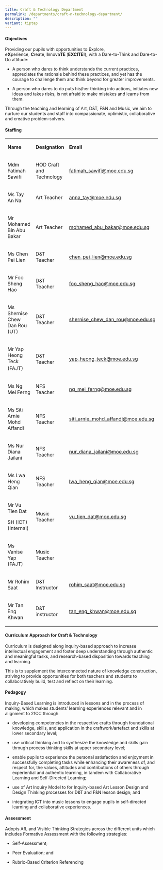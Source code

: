 ```yaml
---
title: Craft & Technology Department
permalink: /departments/craft-n-technology-department/
description: ""
variant: tiptap
---
```

<h4>Objectives</h4>
<p>Providing our pupils with opportunities to&nbsp;<strong>E</strong>xplore,
e<strong>X</strong>perience,&nbsp;<strong>C</strong>reate,&nbsp;<strong>I</strong>nnova<strong>TE</strong>&nbsp;(<strong>EXCITE!</strong>),
with a Dare-to-Think and Dare-to-Do attitude:</p>
<ul data-tight="true" class="tight">
<li>
<p>A person who dares to think understands the current practices, appreciates
the rationale behind these practices, and yet has the courage to challenge
them and think beyond for greater improvements.</p>
</li>
<li>
<p>A person who dares to do puts his/her thinking into actions, initiates
new ideas and takes risks, is not afraid to make mistakes and learns from
them.</p>
</li>
</ul>
<p>Through the teaching and learning of Art, D&amp;T, F&amp;N and Music,
we aim to nurture our students and staff into compassionate, optimistic,
collaborative and creative problem-solvers.</p>
<h4>Staffing</h4>
<table style="minWidth: 75px">
<colgroup>
<col>
<col>
<col>
</colgroup>
<tbody>
<tr>
<td rowspan="1" colspan="1">
<p><strong>Name</strong>
</p>
</td>
<td rowspan="1" colspan="1">
<p><strong>Designation</strong>
</p>
</td>
<td rowspan="1" colspan="1">
<p><strong>Email</strong>
</p>
</td>
</tr>
<tr>
<td rowspan="1" colspan="1">
<p>Mdm Fatimah Sawifi</p>
</td>
<td rowspan="1" colspan="1">
<p>HOD Craft and Technology</p>
</td>
<td rowspan="1" colspan="1">
<p><a href="mailto:fatimah_sawifi@moe.edu.sg" rel="noopener noreferrer nofollow" target="">fatimah_sawifi@moe.edu.sg</a>
</p>
</td>
</tr>
<tr>
<td rowspan="1" colspan="1">
<p>Ms Tay An Na</p>
</td>
<td rowspan="1" colspan="1">
<p>Art Teacher</p>
</td>
<td rowspan="1" colspan="1">
<p><a href="mailto:anna_tay@moe.edu.sg" rel="noopener noreferrer nofollow" target="">anna_tay@moe.edu.sg</a>
</p>
</td>
</tr>
<tr>
<td rowspan="1" colspan="1">
<p>Mr Mohamed Bin Abu Bakar</p>
</td>
<td rowspan="1" colspan="1">
<p>Art Teacher</p>
</td>
<td rowspan="1" colspan="1">
<p><a href="mohamed_abu_bakar@moe.edu.sg" rel="noopener noreferrer nofollow" target="_blank">mohamed_abu_bakar@moe.edu.sg</a>
</p>
</td>
</tr>
<tr>
<td rowspan="1" colspan="1">
<p>Ms Chen Pei Lien</p>
</td>
<td rowspan="1" colspan="1">
<p>D&amp;T Teacher</p>
</td>
<td rowspan="1" colspan="1">
<p><a href="mailto:chen_pei_lien@moe.edu.sg" rel="noopener noreferrer nofollow" target="">chen_pei_lien@moe.edu.sg</a>
</p>
</td>
</tr>
<tr>
<td rowspan="1" colspan="1">
<p>Mr Foo Sheng Hao</p>
</td>
<td rowspan="1" colspan="1">
<p>D&amp;T Teacher</p>
</td>
<td rowspan="1" colspan="1">
<p><a href="mailto:foo_sheng_hao@moe.edu.sg" rel="noopener noreferrer nofollow" target="">foo_sheng_hao@moe.edu.sg</a>
</p>
</td>
</tr>
<tr>
<td rowspan="1" colspan="1">
<p>Ms Shernise Chew Dan Rou (UT)</p>
</td>
<td rowspan="1" colspan="1">
<p>D&amp;T Teacher</p>
</td>
<td rowspan="1" colspan="1">
<p><a href="shernise_chew_dan_rou@moe.edu.sg" rel="noopener noreferrer nofollow" target="_blank">shernise_chew_dan_rou@moe.edu.sg</a>
</p>
</td>
</tr>
<tr>
<td rowspan="1" colspan="1">
<p>Mr Yap Heong Teck (FAJT）</p>
</td>
<td rowspan="1" colspan="1">
<p>D&amp;T Teacher</p>
</td>
<td rowspan="1" colspan="1">
<p><a href="mailto:yap_heong_teck@moe.edu.sg" rel="noopener noreferrer nofollow" target="">yap_heong_teck@moe.edu.sg</a>
</p>
</td>
</tr>
<tr>
<td rowspan="1" colspan="1">
<p>Ms Ng Mei Ferng</p>
</td>
<td rowspan="1" colspan="1">
<p>NFS Teacher</p>
</td>
<td rowspan="1" colspan="1">
<p><a href="mailto:ng_mei_ferng@moe.edu.sg" rel="noopener noreferrer nofollow" target="">ng_mei_ferng@moe.edu.sg</a>
</p>
</td>
</tr>
<tr>
<td rowspan="1" colspan="1">
<p>Ms Siti Arnie Mohd Affandi</p>
</td>
<td rowspan="1" colspan="1">
<p>NFS Teacher</p>
</td>
<td rowspan="1" colspan="1">
<p><a href="mailto:siti_arnie_mohd_affandi@moe.edu.sg" rel="noopener noreferrer nofollow" target="">siti_arnie_mohd_affandi@moe.edu.sg</a>
</p>
</td>
</tr>
<tr>
<td rowspan="1" colspan="1">
<p>Ms Nur Diana Jailani</p>
</td>
<td rowspan="1" colspan="1">
<p>NFS Teacher</p>
</td>
<td rowspan="1" colspan="1">
<p><a href="mailto:nur_diana_jailani@moe.edu.sg" rel="noopener noreferrer nofollow" target="">nur_diana_jailani@moe.edu.sg</a>
</p>
</td>
</tr>
<tr>
<td rowspan="1" colspan="1">
<p>Ms Lwa Heng Qian</p>
</td>
<td rowspan="1" colspan="1">
<p>NFS Teacher</p>
</td>
<td rowspan="1" colspan="1">
<p><a href="lwa_heng_qian@moe.edu.sg" rel="noopener noreferrer nofollow" target="_blank">lwa_heng_qian@moe.edu.sg</a>
</p>
</td>
</tr>
<tr>
<td rowspan="1" colspan="1">
<p>Mr Vu Tien Dat</p>
<p>SH (ICT) (Internal)</p>
</td>
<td rowspan="1" colspan="1">
<p>Music Teacher</p>
</td>
<td rowspan="1" colspan="1">
<p><a href="mailto:vu_tien_dat@moe.edu.sg" rel="noopener noreferrer nofollow" target="">vu_tien_dat@moe.edu.sg</a>
</p>
</td>
</tr>
<tr>
<td rowspan="1" colspan="1">
<p>Ms Vanise Yap (FAJT)</p>
</td>
<td rowspan="1" colspan="1">
<p>Music Teacher</p>
</td>
<td rowspan="1" colspan="1">
<p></p>
</td>
</tr>
<tr>
<td rowspan="1" colspan="1">
<p>Mr Rohim Saat</p>
</td>
<td rowspan="1" colspan="1">
<p>D&amp;T Instructor</p>
</td>
<td rowspan="1" colspan="1">
<p><a href="mailto:rohim_saat@moe.edu.sg" rel="noopener noreferrer nofollow" target="">rohim_saat@moe.edu.sg</a>
</p>
</td>
</tr>
<tr>
<td rowspan="1" colspan="1">
<p>Mr Tan Eng Khwan</p>
</td>
<td rowspan="1" colspan="1">
<p>D&amp;T instructor</p>
</td>
<td rowspan="1" colspan="1">
<p><a href="mailto:tan_eng_khwan@moe.edu.sg" rel="noopener noreferrer nofollow" target="">tan_eng_khwan@moe.edu.sg</a>
</p>
</td>
</tr>
</tbody>
</table>
<h4>Curriculum Approach for Craft &amp; Technology</h4>
<p>Curriculum is designed along inquiry-based approach to increase intellectual
engagement and foster deep understanding through authentic and meaningful
tasks, and research-based&nbsp;disposition towards teaching and learning.</p>
<p>This is to supplement the interconnected nature of knowledge construction,
striving to provide opportunities for both teachers and students to collaboratively
build, test and reflect on their learning.</p>
<h4>Pedagogy</h4>
<p>Inquiry-Based Learning is introduced in lessons and in the process of
making, which makes students’ learning experiences relevant and in alignment
to 21CC through:</p>
<ul data-tight="true" class="tight">
<li>
<p>developing competencies in the respective crafts through foundational
knowledge, skills, and application in the craftwork/artefact and skills
at lower secondary level;</p>
</li>
<li>
<p>use critical thinking and to synthesize the knowledge and skills gain
through process thinking skills at upper secondary level;</p>
</li>
<li>
<p>enable pupils to experience the personal satisfaction and enjoyment in
successfully completing tasks while enhancing their awareness of, and respect
for, the values, attitudes and contributions of others through experiential
and authentic learning, in tandem with Collaborative Learning and Self-Directed
Learning;</p>
</li>
<li>
<p>use of Art Inquiry Model to for Inquiry-based Art Lesson Design and Design
Thinking processes for D&amp;T and F&amp;N lesson design; and</p>
</li>
<li>
<p>integrating ICT into music lessons to engage pupils in self-directed learning
and collaborative experiences.</p>
</li>
</ul>
<h4>Assessment</h4>
<p>Adopts AfL and Visible Thinking Strategies across the different units
which includes Formative Assessment with the following strategies:</p>
<ul data-tight="true" class="tight">
<li>
<p>Self-Assessment;</p>
</li>
<li>
<p>Peer Evaluation; and</p>
</li>
<li>
<p>Rubric-Based Criterion Referencing</p>
</li>
</ul>
<p></p>